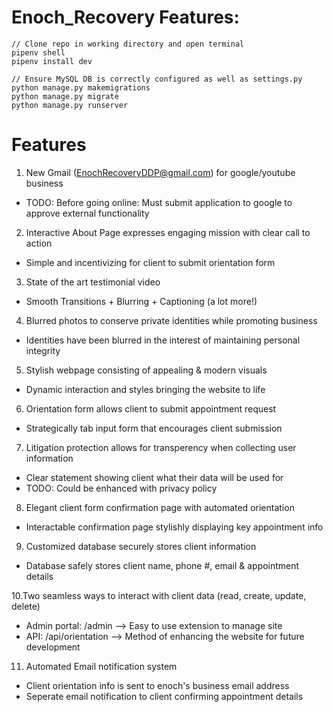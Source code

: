 # Enoch_Recovery Features:
```
// Clone repo in working directory and open terminal
pipenv shell
pipenv install dev

// Ensure MySQL DB is correctly configured as well as settings.py 
python manage.py makemigrations
python manage.py migrate
python manage.py runserver
```

# Features
1. New Gmail (EnochRecoveryDDP@gmail.com) for google/youtube business
- TODO: Before going online: Must submit application to google to approve external functionality

2. Interactive About Page expresses engaging mission with clear call to action
- Simple and incentivizing for client to submit orientation form

3. State of the art testimonial video
- Smooth Transitions + Blurring + Captioning (a lot more!)

4. Blurred photos to conserve private identities while promoting business 
- Identities have been blurred in the interest of maintaining personal integrity

5. Stylish webpage consisting of appealing & modern visuals
- Dynamic interaction and styles bringing the website to life

6. Orientation form allows client to submit appointment request
- Strategically tab input form that encourages client submission

7. Litigation protection allows for transperency when collecting user information
- Clear statement showing client what their data will be used for
- TODO: Could be enhanced with privacy policy

8. Elegant client form confirmation page with automated orientation 
- Interactable confirmation page stylishly displaying key appointment info

9. Customized database securely stores client information 
- Database safely stores client name, phone #, email & appointment details

10.Two seamless ways to interact with client data (read, create, update, delete)
- Admin portal: /admin --> Easy to use extension to manage site
- API: /api/orientation --> Method of enhancing the website for future development

11. Automated Email notification system
- Client orientation info is sent to enoch's business email address 
- Seperate email notification to client confirming appointment details
